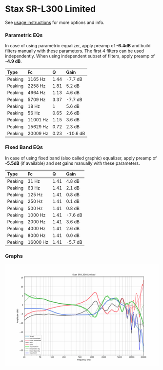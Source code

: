# Stax SR-L300 Limited
See [usage instructions](https://github.com/jaakkopasanen/AutoEq#usage) for more options and info.

### Parametric EQs
In case of using parametric equalizer, apply preamp of **-6.4dB** and build filters manually
with these parameters. The first 4 filters can be used independently.
When using independent subset of filters, apply preamp of **-4.9 dB**.

| Type    | Fc       |    Q | Gain     |
|:--------|:---------|:-----|:---------|
| Peaking | 1165 Hz  | 1.44 | -7.7 dB  |
| Peaking | 2258 Hz  | 1.81 | 5.2 dB   |
| Peaking | 4664 Hz  | 1.13 | 4.6 dB   |
| Peaking | 5709 Hz  | 3.37 | -7.7 dB  |
| Peaking | 18 Hz    | 1    | 5.6 dB   |
| Peaking | 56 Hz    | 0.65 | 2.6 dB   |
| Peaking | 11001 Hz | 1.15 | 3.6 dB   |
| Peaking | 15629 Hz | 0.72 | 2.3 dB   |
| Peaking | 20009 Hz | 0.23 | -10.6 dB |

### Fixed Band EQs
In case of using fixed band (also called graphic) equalizer, apply preamp of **-5.5dB**
(if available) and set gains manually with these parameters.

| Type    | Fc       |    Q | Gain    |
|:--------|:---------|:-----|:--------|
| Peaking | 31 Hz    | 1.41 | 4.8 dB  |
| Peaking | 63 Hz    | 1.41 | 2.1 dB  |
| Peaking | 125 Hz   | 1.41 | 0.8 dB  |
| Peaking | 250 Hz   | 1.41 | 0.1 dB  |
| Peaking | 500 Hz   | 1.41 | 0.8 dB  |
| Peaking | 1000 Hz  | 1.41 | -7.6 dB |
| Peaking | 2000 Hz  | 1.41 | 3.6 dB  |
| Peaking | 4000 Hz  | 1.41 | 2.6 dB  |
| Peaking | 8000 Hz  | 1.41 | 0.0 dB  |
| Peaking | 16000 Hz | 1.41 | -5.7 dB |

### Graphs
![](./Stax%20SR-L300%20Limited.png)